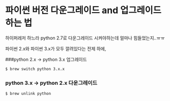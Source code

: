 # 파이썬 버전 다운그레이드 and 업그레이드 하는 법

하이퍼레저 하느라 python 2.7로 다운그레이드 시켜야하는데 얼마나 힘들었는지..ㅠㅠ



파이썬 2.x와 파이썬 3.x가 모두 깔려있다는 전제 하에,

###python 2.x -> python 3.x 업그레이드

```bash
$ brew switch python 3.x.x
```



### python 3.x -> python  2.x 다운그레이드

```bash
$ brew unlink python
```

